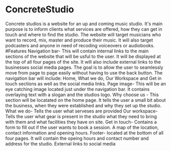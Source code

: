 # ConcreteStudio
Concrete studios is a website for an up and coming music studio. It's main purpose is to inform clients what services are offered, how they can get in touch and where to find the studio.
The website will target musicians who want to record, mix, master and produce their music. It will also target podcasters and anyone in need of recoding voiceovers or audiobooks. 
#Features
Navigation bar- This will contain internal links to the main sections of the website that will be usful to the user. It will be displayed at the top of all four pages of the site. It will also include external links to the businesses social media pages. The goal is to allow the user to seamlessly move from page to page easily without having to use the back button.
The navigation bar will include: Home, What we do, Our Workspace and Get in touch sections as well as the social media links.
Page image- This will be an eye catching image located just under the navigation bar. It contains overlaying text with a slogan and the studios logo.
Why choose us - This section will be locatated on the home page. It tells the user a small bit about the business, when they were established and why they set up the studio. 
What we do- Tells the user what serveses are provided 
Our workspace- Tells the user what gear is present in the studio what they need to bring with them and what facilities they have on site.
Get in touch- Contains a form to fill out if the user wants to book a session. A map of the location, contact information and opening hours.
Footer- located at the bottom of all four pages. It will contain the opeing hours and contact number and address for the studio. External links to social media
